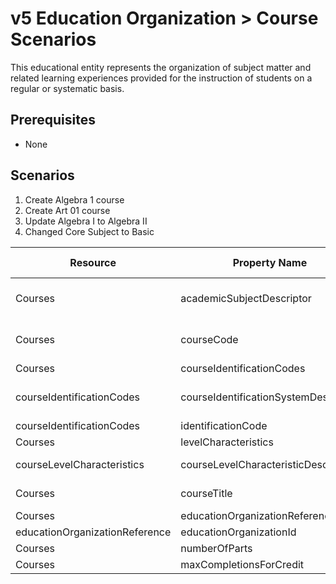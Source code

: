 # v5 Education Organization > Course Scenarios

This educational entity represents the organization of subject matter and
related learning experiences provided for the instruction of students on a
regular or systematic basis.

## Prerequisites

* None

## Scenarios

1. Create Algebra 1 course
2. Create Art 01 course
3. Update Algebra I to Algebra II
4. Changed Core Subject to Basic

| Resource | Property Name | Is <br/>Collection | Data Type | Required / <br/>Optional | Scenario 1 <br/>POST | Scenario 2 <br/>POST | Scenario 3 <br/>PUT | Scenario 4 <br/>PUT |
| --- | --- | --- | --- | --- | --- | --- | --- | --- |
| Courses | academicSubjectDescriptor | FALSE | academicSubjectDescriptor | REQUIRED | Mathematics | Fine and Performing Arts | Mathematics | Fine and Performing Arts |
| Courses | courseCode | FALSE | string | REQUIRED | [ALG 01  if possible<br/><br/>| system value] | ART 01 | [ALG 01  if possible<br/><br/>| system value] | ART 01 |
| Courses | courseIdentificationCodes | TRUE | courseIdentificationCode | REQUIRED |     |     |     |     |
| courseIdentificationCodes | courseIdentificationSystemDescriptor | FALSE | courseIdentificationSystemDescriptor | REQUIRED | State course code | LEA course code | State course code | LEA course code |
| courseIdentificationCodes | identificationCode | FALSE | string | REQUIRED | 03100500 | ART 01 | 03100500 | ART 01 |
| Courses | levelCharacteristics | TRUE | courseLevelCharacteristic[] | REQUIRED |     |     |     |     |
| courseLevelCharacteristics | courseLevelCharacteristicDescriptor | FALSE | courseLevelCharacteristicDescriptor | REQUIRED | Core Subject | Core Subject | Core Subject | Basic |
| Courses | courseTitle | FALSE | string | REQUIRED | Algebra I | Art, Grade 1 | Algebra II | Art, Grade 1 |
| Courses | educationOrganizationReference | FALSE | educationOrganizationReference | REQUIRED |     |     |     |     |
| educationOrganizationReference | educationOrganizationId | FALSE | int | REQUIRED | 255901 | 255901 | 255901 | 255901 |
| Courses | numberOfParts | FALSE | int | REQUIRED | 1   | 1   | 1   | 1   |
| Courses | maxCompletionsForCredit | FALSE | int | CONDITIONAL | 3   |     | 3   |     |
